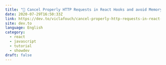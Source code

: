```yaml
---
title: "🍦 Cancel Properly HTTP Requests in React Hooks and avoid Memory Leaks 🚨"
date: 2020-07-29T16:50:33Z
link: https://dev.to/viclafouch/cancel-properly-http-requests-in-react-hooks-and-avoid-memory-leaks-pd7?utm_medium=RSS&utm_source=news.12bit.vn
site: dev.to
language: English
category:
  - react
  - javascript
  - tutorial
  - showdev
draft: false
---
```

